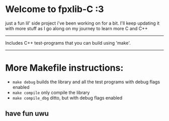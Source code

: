 # Welcome to fpxlib-C :3

just a fun lil' side project i've been working on for a bit.
I'll keep updating it with more stuff as I go along on my journey to learn more C and C++

---

Includes C++ test-programs that you can build using 'make'.

---

# More Makefile instructions:

- ```make debug``` builds the library and all the test programs with debug flags enabled
- ```make compile``` only compile the library
- ```make compile_dbg``` ditto, but with debug flags enabled

## have fun uwu
